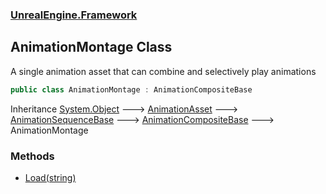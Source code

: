 ### [UnrealEngine.Framework](./UnrealEngine-Framework.md 'UnrealEngine.Framework')
## AnimationMontage Class
A single animation asset that can combine and selectively play animations  
```csharp
public class AnimationMontage : AnimationCompositeBase
```
Inheritance [System.Object](https://docs.microsoft.com/en-us/dotnet/api/System.Object 'System.Object') &#129106; [AnimationAsset](./UnrealEngine-Framework-AnimationAsset.md 'UnrealEngine.Framework.AnimationAsset') &#129106; [AnimationSequenceBase](./UnrealEngine-Framework-AnimationSequenceBase.md 'UnrealEngine.Framework.AnimationSequenceBase') &#129106; [AnimationCompositeBase](./UnrealEngine-Framework-AnimationCompositeBase.md 'UnrealEngine.Framework.AnimationCompositeBase') &#129106; AnimationMontage  
### Methods
- [Load(string)](./UnrealEngine-Framework-AnimationMontage-Load(string).md 'UnrealEngine.Framework.AnimationMontage.Load(string)')
